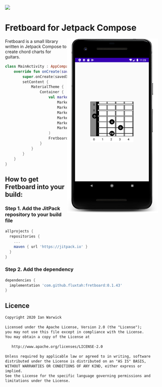 [![](https://jitpack.io/v/fluxtah/fretboard.svg)](https://jitpack.io/#fluxtah/fretboard)

# Fretboard for Jetpack Compose
<img align="right" src="https://github.com/fluxtah/fretboard/blob/master/gfx/screenshots/fretboard-1.png" alt="Fretboard"  width="300" />Fretboard is a small library written in Jetpack Compose to create chord charts for guitars.
```kotlin
class MainActivity : AppCompatActivity() {
    override fun onCreate(savedInstanceState: Bundle?) {
        super.onCreate(savedInstanceState)
        setContent {
            MaterialTheme {
                Container {
                    val markers = listOf(
                        Marker.FrettedNote(1, 2),
                        Marker.FrettedNote(2, 3),
                        Marker.FrettedNote(3, 2),
                        Marker.FrettedNote(4, 0),
                        Marker.Mute(5),
                        Marker.Mute(6)
                    )
                    Fretboard(0, 5, markers, scale = 2.0f)
                }
            }
        }
    }
}
```

## How to get Fretboard into your build:

### Step 1. Add the JitPack repository to your build file

```groovy
allprojects {
  repositories {
    ...
    maven { url 'https://jitpack.io' }
  }
}
```

### Step 2. Add the dependency

```groovy
dependencies {
  implementation 'com.github.fluxtah:fretboard:0.1.43'
}
```

## Licence

```
Copyright 2020 Ian Warwick

Licensed under the Apache License, Version 2.0 (the "License");
you may not use this file except in compliance with the License.
You may obtain a copy of the License at

   http://www.apache.org/licenses/LICENSE-2.0

Unless required by applicable law or agreed to in writing, software
distributed under the License is distributed on an "AS IS" BASIS,
WITHOUT WARRANTIES OR CONDITIONS OF ANY KIND, either express or implied.
See the License for the specific language governing permissions and
limitations under the License.
```
